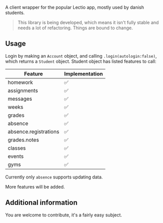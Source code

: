 A client wrapper for the popular Lectio app, mostly used by danish students.
> This library is being developed, which means it isn't fully stable and needs a lot of refactoring. Things are bound to change.

## Usage
Login by making an ``Account`` object, and calling ``.login(autologin:false)``, which returns a ``Student`` object. Student object has listed features to call:

| Feature             | Implementation |
|---------------------|----------------|
| homework | ✅              | 
| assignments   | ✅              | 
| messages      | ✅              | 
| weeks       | ✅              | 
| grades | ✅|
| absence | ✅|
| absence.registrations | ✅|
| grades.notes | ✅|
| classes | ✅|
| events | ✅|
| gyms | ✅|
Currently only ``absence`` supports updating data.

More features will be added.

## Additional information

You are welcome to contribute, it's a fairly easy subject.
